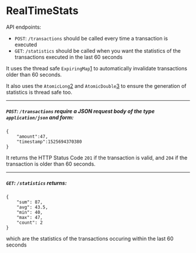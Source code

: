 # RealTimeStats

API endpoints:

* `POST`: `/transactions` should be called every time a transaction is executed
* `GET`: `/statistics` should be called when you want the statistics of the transactions executed in the last 60 seconds

It uses the thread safe `ExpiringMap`[1] to automatically invalidate transactions older than 60 seconds.

It also uses the `AtomicLong`[2] and `AtomicDouble`[3] to ensure the generation of statistics is thread safe too.

-------------------------------------------

##### `POST`: `/transactions` require a JSON request body of the type `application/json` and form: 

```
{
	"amount":47,
	"timestamp":1525694370380
}
```

It returns the HTTP Status Code `201` if the transaction is valid, and `204` if the transaction is older than 60 seconds.

-------------------------------------------

##### `GET`: `/statistics` returns:  

```
{
    "sum": 87,
    "avg": 43.5,
    "min": 40,
    "max": 47,
    "count": 2
}
```
which are the statistics of the transactions occuring within the last 60 seconds

[1]: https://github.com/jhalterman/expiringmap

[2]: https://docs.oracle.com/javase/8/docs/api/java/util/concurrent/atomic/AtomicLong.html

[3]: http://javadocs.okadatech.com/javadoc/guava-14.0.1/reference/com/google/common/util/concurrent/AtomicDouble.html
